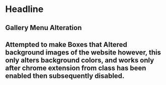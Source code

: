 Headline
=========
Gallery Menu Alteration
----------------


Attempted to make Boxes that Altered background images of the website however, this only alters background colors, and works only after chrome extension from class  has been enabled then subsequently disabled.
-----------------